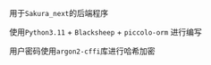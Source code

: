 用于`Sakura_next`的后端程序

使用`Python3.11` + `Blacksheep` + `piccolo-orm` 进行编写

用户密码使用`argon2-cffi`库进行哈希加密